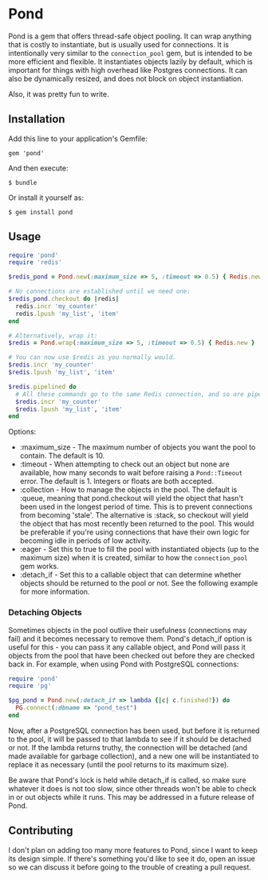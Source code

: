 # Pond

Pond is a gem that offers thread-safe object pooling. It can wrap anything
that is costly to instantiate, but is usually used for connections. It is
intentionally very similar to the `connection_pool` gem, but is intended to be
more efficient and flexible. It instantiates objects lazily by default, which
is important for things with high overhead like Postgres connections. It can
also be dynamically resized, and does not block on object instantiation.

Also, it was pretty fun to write.

## Installation

Add this line to your application's Gemfile:

    gem 'pond'

And then execute:

    $ bundle

Or install it yourself as:

    $ gem install pond

## Usage

```ruby
require 'pond'
require 'redis'

$redis_pond = Pond.new(:maximum_size => 5, :timeout => 0.5) { Redis.new }

# No connections are established until we need one:
$redis_pond.checkout do |redis|
  redis.incr 'my_counter'
  redis.lpush 'my_list', 'item'
end

# Alternatively, wrap it:
$redis = Pond.wrap(:maximum_size => 5, :timeout => 0.5) { Redis.new }

# You can now use $redis as you normally would.
$redis.incr 'my_counter'
$redis.lpush 'my_list', 'item'

$redis.pipelined do
  # All these commands go to the same Redis connection, and so are pipelined correctly.
  $redis.incr 'my_counter'
  $redis.lpush 'my_list', 'item'
end
```

Options:

* :maximum_size - The maximum number of objects you want the pool to contain.
  The default is 10.
* :timeout - When attempting to check out an object but none are available,
  how many seconds to wait before raising a `Pond::Timeout` error. The
  default is 1. Integers or floats are both accepted.
* :collection - How to manage the objects in the pool. The default is :queue,
  meaning that pond.checkout will yield the object that hasn't been used in
  the longest period of time. This is to prevent connections from becoming
  'stale'. The alternative is :stack, so checkout will yield the object that
  has most recently been returned to the pool. This would be preferable if
  you're using connections that have their own logic for becoming idle in
  periods of low activity.
* :eager - Set this to true to fill the pool with instantiated objects (up to
  the maximum size) when it is created, similar to how the `connection_pool`
  gem works.
* :detach_if - Set this to a callable object that can determine whether
  objects should be returned to the pool or not. See the following example for
  more information.

### Detaching Objects

Sometimes objects in the pool outlive their usefulness (connections may fail)
and it becomes necessary to remove them. Pond's detach_if option is useful for
this - you can pass it any callable object, and Pond will pass it objects from
the pool that have been checked out before they are checked back in. For
example, when using Pond with PostgreSQL connections:

```ruby
require 'pond'
require 'pg'

$pg_pond = Pond.new(:detach_if => lambda {|c| c.finished?}) do
  PG.connect(:dbname => "pond_test")
end
```

Now, after a PostgreSQL connection has been used, but before it is returned to
the pool, it will be passed to that lambda to see if it should be detached or
not. If the lambda returns truthy, the connection will be detached (and made
available for garbage collection), and a new one will be instantiated to
replace it as necessary (until the pool returns to its maximum size).

Be aware that Pond's lock is held while detach_if is called, so make sure
whatever it does is not too slow, since other threads won't be able to check
in or out objects while it runs. This may be addressed in a future release of
Pond.

## Contributing

I don't plan on adding too many more features to Pond, since I want to keep
its design simple. If there's something you'd like to see it do, open an issue
so we can discuss it before going to the trouble of creating a pull request.
